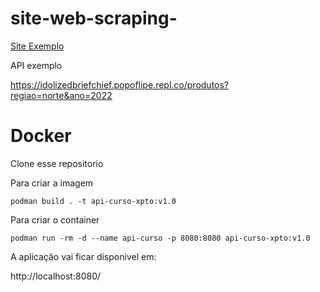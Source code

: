 # site-web-scraping-

[Site Exemplo](https://igornascalves.github.io/site-web-scraping-/)


API exemplo

https://idolizedbriefchief.popoflipe.repl.co/produtos?regiao=norte&ano=2022


# Docker

Clone esse repositorio 

Para criar a imagem 

```
podman build . -t api-curso-xpto:v1.0
```

Para criar o container

```
podman run -rm -d --name api-curso -p 8080:8080 api-curso-xpto:v1.0
```

A aplicação vai ficar disponivel em:

http://localhost:8080/